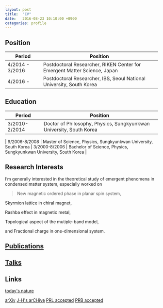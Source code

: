 ```yaml
---
layout: post
title:  "CV"
date:   2016-08-23 10:10:00 +0900
categories: profile
---
```




## Position


Period | Position | 
------------ | ------------- | 
4/2014 - 3/2016| Postdoctoral Researcher, RIKEN Center for Emergent Matter Science, Japan | 
4/2016 -  | Postdoctoral Researcher, IBS, Seoul National University, South Korea | 
	


## Education

Period | Position | 
------------ | ------------- | 
3/2010-2/2014| Doctor of Philosophy, Physics, Sungkyunkwan University, South Korea
 | 
9/2006-8/2008 | Master of Science, Physics, Sungkyunkwan University, South Korea
 | 
3/2000-8/2006 | Bachelor of Science, Physics, Sungkyunkwan University, South Korea
 | 


## Research Interests
	

I’m generally interested in the theoretical study of emergent phenomena in condensed matter system, especially worked on

          

> New magnetic ordered phase in planar spin system,
> 
Skyrmion lattice in chiral magnet,
>
Rashba effect in magnetic metal,
>
Topological aspect of the mutiple-band model,
>
and Fractional charge in one-dimensional system.

## [Publications](/blog/Publications.html)

## [Talks](/blog/Talks.html)


## Links 

[today's nature](http://www.nature.com/search?article_type=protocols,research,reviews&subject=physics)

[arXiv](http://arxiv.org/list/cond-mat/new)     [J-H's arCHive](http://jinhong-park.github.io/blog/arCHive.html)
[PRL accepted](http://journals.aps.org/prl/accepted)
[PRB accepted](http://journals.aps.org/prb/accepted)
